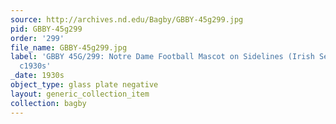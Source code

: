 ```yaml
---
source: http://archives.nd.edu/Bagby/GBBY-45g299.jpg
pid: GBBY-45g299
order: '299'
file_name: GBBY-45g299.jpg
label: 'GBBY 45G/299: Notre Dame Football Mascot on Sidelines (Irish Setter Dog) -
  c1930s'
_date: 1930s
object_type: glass plate negative
layout: generic_collection_item
collection: bagby
---
```

